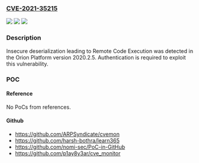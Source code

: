 ### [CVE-2021-35215](https://cve.mitre.org/cgi-bin/cvename.cgi?name=CVE-2021-35215)
![](https://img.shields.io/static/v1?label=Product&message=Orion%20Platform%20&color=blue)
![](https://img.shields.io/static/v1?label=Version&message=2020.2.5%20and%20previous%20versions%20%3C%202020.2.6%20&color=brighgreen)
![](https://img.shields.io/static/v1?label=Vulnerability&message=CWE-502%20Deserialization%20of%20Untrusted%20Data&color=brighgreen)

### Description

Insecure deserialization leading to Remote Code Execution was detected in the Orion Platform version 2020.2.5. Authentication is required to exploit this vulnerability.

### POC

#### Reference
No PoCs from references.

#### Github
- https://github.com/ARPSyndicate/cvemon
- https://github.com/harsh-bothra/learn365
- https://github.com/nomi-sec/PoC-in-GitHub
- https://github.com/p1ay8y3ar/cve_monitor

